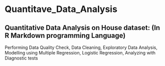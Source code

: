 # Quantitave_Data_Analysis
##  Quantitative  Data Analysis on House dataset: (In R Markdown programming Language) 
Performing Data Quality Check, Data Cleaning, Exploratory Data Analysis, Modelling using Multiple Regression, Logistic Regression, Analyzing with Diagnostic tests
